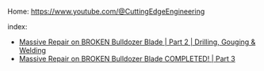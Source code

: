 Home: https://www.youtube.com/@CuttingEdgeEngineering

index:
- [Massive Repair on BROKEN Bulldozer Blade | Part 2 | Drilling, Gouging & Welding](https://youtu.be/xWtKCBEVdi4)
- [Massive Repair on BROKEN Bulldozer Blade COMPLETED! | Part 3](https://youtu.be/VvDNckmlN2o)
